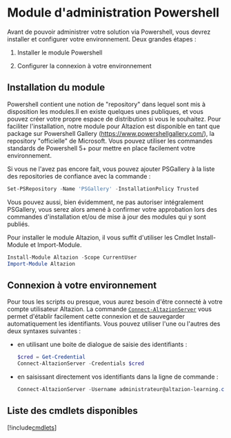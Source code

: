 # Module d'administration Powershell

Avant de pouvoir administrer votre solution via Powershell, vous devrez installer et configurer votre environnement. Deux grandes étapes :

1) Installer le module Powershell

2) Configurer la connexion à votre environnement

## Installation du module

Powershell contient une notion de "repository" dans lequel sont mis à disposition les modules.Il en existe quelques unes publiques, et vous pouvez créer votre propre espace de distribution si vous le souhaitez. Pour faciliter l'installation, notre module pour Altazion est disponible en tant que package sur Powershell Gallery (https://www.powershellgallery.com/), la repository "officielle" de Microsoft. Vous pouvez utiliser les commandes standards de Powershell 5+ pour mettre en place facilement votre environnement.

Si vous ne l'avez pas encore fait, vous pouvez ajouter PSGallery à la liste des repositories de confiance avec la commande :

```powershell
Set-PSRepository -Name 'PSGallery' -InstallationPolicy Trusted
```

Vous pouvez aussi, bien évidemment, ne pas autoriser intégralement PSGallery, vous serez alors amené à confirmer votre approbation lors des commandes d'installation et/ou de mise à jour des modules qui y sont publiés.

Pour installer le module Altazion, il vous suffit d'utiliser les Cmdlet Install-Module et Import-Module.

```powershell
Install-Module Altazion -Scope CurrentUser
Import-Module Altazion
```

## Connexion à votre environnement

Pour tous les scripts ou presque, vous aurez besoin d'être connecté à votre compte utilisateur Altazion. La commande [`Connect-AltazionServer`](connect-altazionserver.md) vous permet d'établir facilement cette connexion et de sauvegarder automatiquement les identifiants. Vous pouvez utiliser l'une ou l'autres des deux syntaxes suivantes :

- en utilisant une boite de dialogue de saisie des identifiants :    
    ```powershell
    $cred = Get-Credential
    Connect-AltazionServer -Credentials $cred
    ```
    
- en saisissant directement vos identifiants dans la ligne de commande :
    ```powershell
    Connect-AltazionServer -Username administrateur@altazion-learning.com -Password '<<password>>'
    ```

## Liste des cmdlets disponibles

[!include[cmdlets](cmdlets.md)]
